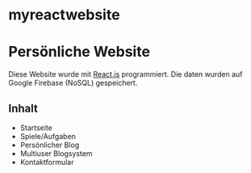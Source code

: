 # myreactwebsite

<h1>Persönliche Website</h1>

Diese Website wurde mit <a href="https://github.com/facebook/react">React.js</a> programmiert.
Die daten wurden auf Google Firebase (NoSQL) gespeichert.

<h2>Inhalt</h2>
<ul>
  <li>
    Startseite
  </li>
   <li>
    Spiele/Aufgaben
  </li>
   <li>
    Persönlicher Blog
  </li>
   <li>
    Multiuser Blogsystem
  </li>
   <li>
    Kontaktformular
  </li>
</ul>
